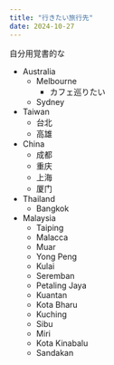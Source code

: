 ```yaml
---
title: "行きたい旅行先"
date: 2024-10-27
---
```


自分用覚書的な
- Australia
    - Melbourne
        - カフェ巡りたい
    - Sydney
- Taiwan
    - 台北
    - 高雄
- China
    - 成都
    - 重庆
    - 上海
    - 厦门
- Thailand
    - Bangkok
- Malaysia
    - Taiping
    - Malacca
    - Muar
    - Yong Peng
    - Kulai
    - Seremban
    - Petaling Jaya
    - Kuantan
    - Kota Bharu
    - Kuching
    - Sibu
    - Miri
    - Kota Kinabalu
    - Sandakan